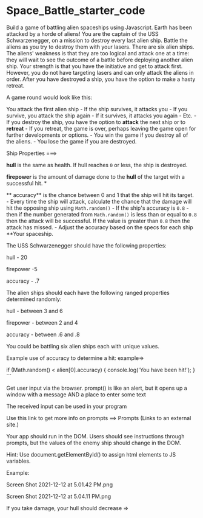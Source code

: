 # Space_Battle_starter_code
Build a game of battling alien spaceships using Javascript. Earth has been attacked by a horde of aliens! You are the captain of the USS Schwarzenegger, on a mission to destroy every last alien ship. Battle the aliens as you try to destroy them with your lasers. There are six alien ships. The aliens' weakness is that they are too logical and attack one at a time: they will wait to see the outcome of a battle before deploying another alien ship. Your strength is that you have the initiative and get to attack first. However, you do not have targeting lasers and can only attack the aliens in order. After you have destroyed a ship, you have the option to make a hasty retreat.

A game round would look like this: 

You attack the first alien ship - If the ship survives, it attacks you - If you survive, you attack the ship again - If it survives, it attacks you again - Etc. - If you destroy the ship, you have the option to **attack** the next ship or to **retreat** - If you retreat, the game is over, perhaps leaving the game open for further developments or options. - You win the game if you destroy all of the aliens. - You lose the game if you are destroyed.

 

Ship Properties ===>

**hull** is the same as health. If hull reaches `0` or less, the ship is destroyed.

**firepower** is the amount of damage done to the **hull** of the target with a successful hit. *

** accuracy** is the chance between 0 and 1 that the ship will hit its target. - Every time the ship will attack, calculate the chance that the damage will hit the opposing ship using `Math.random()` - If the ship's accuracy is `0.8` - then if the number generated from `Math.random()` is less than or equal to `0.8` then the attack will be successful. If the value is greater than `0.8` then the attack has missed. - Adjust the accuracy based on the specs for each ship **Your spaceship.

The USS Schwarzenegger should have the following properties:

hull - 20

firepower -5

accuracy - .7

The alien ships should each have the following ranged properties determined randomly: 

hull - between 3 and 6

firepower - between 2 and 4 

accuracy - between .6 and .8

You could be battling six alien ships each with unique values.

Example use of accuracy to determine a hit: example=>

 if (Math.random() < alien[0].accuracy) { console.log('You have been hit!'); } ```

 

Get user input via the browser. prompt() is like an alert, but it opens up a window with a message AND a place to enter some text

The received input can be used in your program

Use this link to get more info on prompts ==> Prompts (Links to an external site.)

Your app should run in the DOM. Users should see instructions through prompts, but the values of the enemy ship should change in the DOM.

Hint: Use document.getElementById() to assign html elements to JS variables.

Example: 

Screen Shot 2021-12-12 at 5.01.42 PM.png

Screen Shot 2021-12-12 at 5.04.11 PM.png

 

If you take damage, your hull should decrease =>
